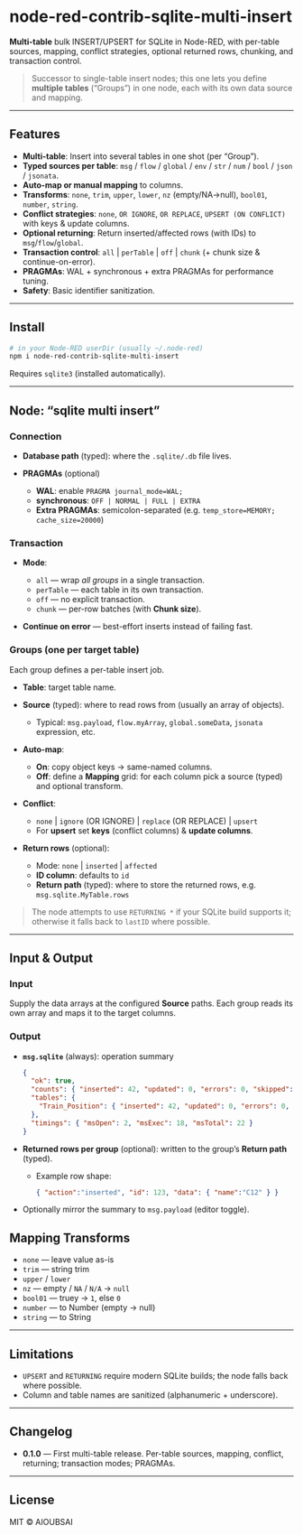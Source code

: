 # node-red-contrib-sqlite-multi-insert

**Multi-table** bulk INSERT/UPSERT for SQLite in Node-RED, with per-table sources, mapping, conflict strategies, optional returned rows, chunking, and transaction control.

> Successor to single-table insert nodes; this one lets you define **multiple tables** (“Groups”) in one node, each with its own data source and mapping.

---

## Features

- **Multi-table**: Insert into several tables in one shot (per “Group”).
- **Typed sources per table**: `msg` / `flow` / `global` / `env` / `str` / `num` / `bool` / `json` / `jsonata`.
- **Auto-map or manual mapping** to columns.
- **Transforms**: `none`, `trim`, `upper`, `lower`, `nz` (empty/NA→null), `bool01`, `number`, `string`.
- **Conflict strategies**: `none`, `OR IGNORE`, `OR REPLACE`, `UPSERT (ON CONFLICT)` with keys & update columns.
- **Optional returning**: Return inserted/affected rows (with IDs) to `msg`/`flow`/`global`.
- **Transaction control**: `all` | `perTable` | `off` | `chunk` (+ chunk size & continue-on-error).
- **PRAGMAs**: WAL + synchronous + extra PRAGMAs for performance tuning.
- **Safety**: Basic identifier sanitization.

---

## Install

```bash
# in your Node-RED userDir (usually ~/.node-red)
npm i node-red-contrib-sqlite-multi-insert
````

Requires `sqlite3` (installed automatically).

---

## Node: “sqlite multi insert”

### Connection

* **Database path** (typed): where the `.sqlite/.db` file lives.
* **PRAGMAs** (optional)

  * **WAL**: enable `PRAGMA journal_mode=WAL;`
  * **synchronous**: `OFF | NORMAL | FULL | EXTRA`
  * **Extra PRAGMAs**: semicolon-separated (e.g. `temp_store=MEMORY; cache_size=20000`)

### Transaction

* **Mode**:

  * `all` — wrap *all groups* in a single transaction.
  * `perTable` — each table in its own transaction.
  * `off` — no explicit transaction.
  * `chunk` — per-row batches (with **Chunk size**).
* **Continue on error** — best-effort inserts instead of failing fast.

### Groups (one per target table)

Each group defines a per-table insert job.

* **Table**: target table name.
* **Source** (typed): where to read rows from (usually an array of objects).

  * Typical: `msg.payload`, `flow.myArray`, `global.someData`, `jsonata` expression, etc.
* **Auto-map**:

  * **On**: copy object keys → same-named columns.
  * **Off**: define a **Mapping** grid: for each column pick a source (typed) and optional transform.
* **Conflict**:

  * `none` | `ignore` (OR IGNORE) | `replace` (OR REPLACE) | `upsert`
  * For **upsert** set **keys** (conflict columns) & **update columns**.
* **Return rows** (optional):

  * Mode: `none` | `inserted` | `affected`
  * **ID column**: defaults to `id`
  * **Return path** (typed): where to store the returned rows, e.g. `msg.sqlite.MyTable.rows`

> The node attempts to use `RETURNING *` if your SQLite build supports it; otherwise it falls back to `lastID` where possible.

---

## Input & Output

### Input

Supply the data arrays at the configured **Source** paths. Each group reads its own array and maps it to the target columns.

### Output

* **`msg.sqlite`** (always): operation summary

  ```json
  {
    "ok": true,
    "counts": { "inserted": 42, "updated": 0, "errors": 0, "skipped": 0 },
    "tables": {
      "Train_Position": { "inserted": 42, "updated": 0, "errors": 0, "skipped": 0, "total": 42 }
    },
    "timings": { "msOpen": 2, "msExec": 18, "msTotal": 22 }
  }
  ```
* **Returned rows per group** (optional): written to the group’s **Return path** (typed).

  * Example row shape:

    ```json
    { "action":"inserted", "id": 123, "data": { "name":"C12" } }
    ```
* Optionally mirror the summary to `msg.payload` (editor toggle).

## Mapping Transforms

* `none` — leave value as-is
* `trim` — string trim
* `upper` / `lower`
* `nz` — empty / `NA` / `N/A` → `null`
* `bool01` — truey → `1`, else `0`
* `number` — to Number (empty → null)
* `string` — to String

---

## Limitations

* `UPSERT` and `RETURNING` require modern SQLite builds; the node falls back where possible.
* Column and table names are sanitized (alphanumeric + underscore).

---

## Changelog

* **0.1.0** — First multi-table release. Per-table sources, mapping, conflict, returning; transaction modes; PRAGMAs.

---

## License

MIT © AIOUBSAI
